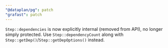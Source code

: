 ```yaml
---
"@dataplan/pg": patch
"grafast": patch
---
```


`Step::dependencies` is now explicitly internal (removed from API), no longer
simply protected. Use `Step::dependencyCount` along with
`Step::getDep()`/`Step::getDepOptions()` instead.
